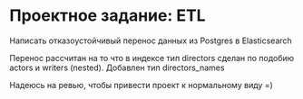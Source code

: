 # Проектное задание: ETL

Написать отказоустойчивый перенос данных из Postgres в Elasticsearch

Перенос рассчитан на то что в индексе тип directors сделан по подобию actors и writers (nested). Добавлен тип directors_names

Надеюсь на ревью, чтобы привести проект к нормальному виду =)